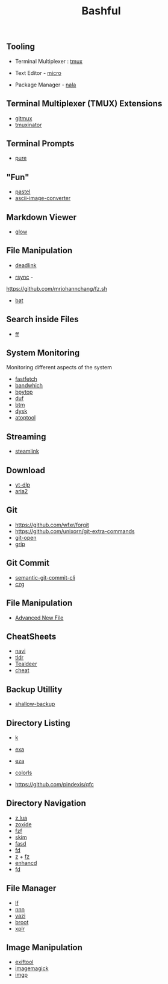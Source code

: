 <br>
<h1 align="center">Bashful</h1>
<br>

## Tooling

- Terminal Multiplexer : [tmux](https://github.com/tmux/tmux/wiki)

- Text Editor - [micro](https://micro-editor.github.io/)
- Package Manager - [nala](https://gitlab.com/volian/nala)

## Terminal Multiplexer (TMUX) Extensions

- [gitmux](https://github.com/arl/gitmux)
- [tmuxinator](https://github.com/tmuxinator/tmuxinator)

## Terminal Prompts

- [pure](https://github.com/sindresorhus/pure)

## "Fun"

- [pastel](https://github.com/sharkdp/pastel)
- [ascii-image-converter](https://github.com/TheZoraiz/ascii-image-converter)

## Markdown Viewer

- [glow](https://github.com/charmbracelet/glow)

## File Manipulation

- [deadlink](https://github.com/nschloe/deadlink)

- [rsync]() -

https://github.com/mrjohannchang/fz.sh

- [bat](https://github.com/sharkdp/bat)

## Search inside Files

- [ff](https://www.spflite.com/HtmlS/P_FF.html)

## System Monitoring

Monitoring different aspects of the system

- [fastfetch](https://github.com/fastfetch-cli/fastfetch/)
- [bandwhich](https://github.com/imsnif/bandwhich)
- [bpytop](https://github.com/aristocratos/bpytop)
- [duf](https://github.com/muesli/duf)
- [btm](https://github.com/ClementTsang/bottom)
- [dysk](https://github.com/Canop/dysk)
- [atoptool](https://www.atoptool.nl/)
   
## Streaming

- [steamlink](https://github.com/streamlink/streamlink)  

## Download

- [yt-dlp](https://github.com/yt-dlp/yt-dlp)
- [aria2](https://aria2.github.io/)

## Git 

- https://github.com/wfxr/forgit
- https://github.com/unixorn/git-extra-commands
- [git-open](https://github.com/paulirish/git-open)
- [grip](https://github.com/joeyespo/grip)
 
## Git Commit

- [semantic-git-commit-cli](https://github.com/JPeer264/node-semantic-git-commit-cli)
- [czg](https://github.com/Zhengqbbb/cz-git/tree/main/packages/cli)

## File Manipulation

- [Advanced New File](https://github.com/tanrax/terminal-AdvancedNewFile)

## CheatSheets

- [navi](https://github.com/denisidoro/navi?tab=readme-ov-file)
- [tldr](https://tldr.sh/)
- [Tealdeer](https://tealdeer-rs.github.io/tealdeer/)
- [cheat](https://github.com/cheat/cheat)

## Backup Utillity

- [shallow-backup](https://github.com/alichtman/shallow-backup?tab=readme-ov-file)

## Directory Listing

- [k](https://github.com/supercrabtree/k)
- [exa](https://github.com/ogham/exa)
- [eza](https://eza.rocks/)
- [colorls](https://github.com/athityakumar/colorls)

- https://github.com/pindexis/qfc

## Directory Navigation

- [z.lua](https://github.com/skywind3000/z.lua) 
- [zoxide](https://github.com/ajeetdsouza/zoxide)
- [fzf](https://github.com/junegunn/fzf?tab=readme-ov-file)
- [skim](https://github.com/skim-rs/skim)
- [fasd](https://github.com/clvv/fasd)
- [fd](https://github.com/sharkdp/fd)
- [z](https://github.com/rupa/z) + [fz](https://github.com/mrjohannchang/fz.sh)
- [enhancd](https://github.com/babarot/enhancd)
- [fd](https://github.com/sharkdp/fd)

## File Manager

- [lf](https://github.com/gokcehan/lf)
- [nnn](https://github.com/jarun/nnn)
- [yazi](https://github.com/sxyazi/yazi)
- [broot](https://github.com/Canop/broot)
- [xplr](https://github.com/sayanarijit/xplr)

## Image Manipulation

- [exiftool](https://exiftool.org/)
- [imagemagick]()
- [imgp](https://github.com/jarun/imgp?tab=readme-ov-file)
